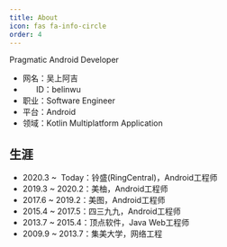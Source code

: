 ```yaml
---
title: About
icon: fas fa-info-circle
order: 4
---
```


Pragmatic Android Developer

- 网名：吴上阿吉
- &nbsp;&nbsp;&nbsp;&nbsp;&nbsp;&nbsp;ID：belinwu
- 职业：Software Engineer
- 平台：Android
- 领域：Kotlin Multiplatform Application
 
## 生涯
 
- 2020.3&nbsp;~&nbsp;&nbsp;Today：铃盛(RingCentral)，Android工程师
- 2019.3&nbsp;~&nbsp;2020.2：美柚，Android工程师
- 2017.6&nbsp;~&nbsp;2019.2：美图，Android工程师
- 2015.4&nbsp;~&nbsp;2017.5：四三九九，Android工程师
- 2013.7&nbsp;~&nbsp;2015.4：顶点软件，Java Web工程师
- 2009.9&nbsp;~&nbsp;2013.7：集美大学，网络工程